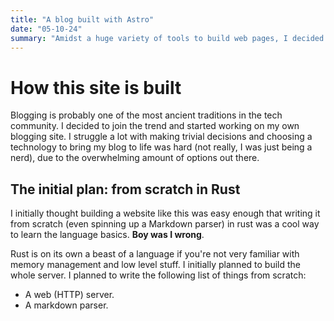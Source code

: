 ```yaml
---
title: "A blog built with Astro"
date: "05-10-24"
summary: "Amidst a huge variety of tools to build web pages, I decided to use Astro to build this blog."
---
```


# How this site is built
Blogging is probably one of the most ancient traditions in the tech community. I decided to join the trend and started working on my own blogging site. I struggle a lot with making trivial decisions and choosing a technology to bring my blog to life was hard (not really, I was just being a nerd), due to the overwhelming amount of options out there.


## The initial plan: from scratch in Rust
I initially thought building a website like this was easy enough that writing it from scratch (even spinning up a Markdown parser) in rust was a cool way to learn the language basics. **Boy was I wrong**.

Rust is on its own a beast of a language if you're not very familiar with memory management and low level stuff. I initially planned to build the whole server. I planned to write the following list of things from scratch:

- A web (HTTP) server.
- A markdown parser.


